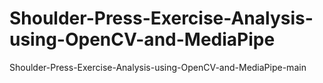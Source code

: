 # Shoulder-Press-Exercise-Analysis-using-OpenCV-and-MediaPipe
Shoulder-Press-Exercise-Analysis-using-OpenCV-and-MediaPipe-main

